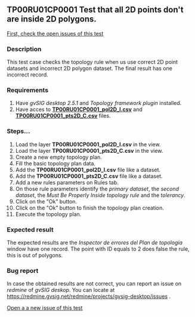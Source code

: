 ## TP00RU01CP0001 Test that all 2D points don't are inside 2D polygons.

[First, check the open issues of this test](https://redmine.gvsig.net/redmine/projects/gvsig-desktop/issues?utf8=%E2%9C%93&set_filter=1&f%5B%5D=status_id&op%5Bstatus_id%5D=o&f%5B%5D=subject&op%5Bsubject%5D=%7E&v%5Bsubject%5D%5B%5D=TP00RU01CP0001&f%5B%5D=&c%5B%5D=tracker&c%5B%5D=status&c%5B%5D=priority&c%5B%5D=subject&c%5B%5D=assigned_to&c%5B%5D=updated_on&group_by=)

### Description

This test case checks the topology rule when us use correct 2D point datasets and incorrect 2D polygon dataset. The final result has one incorrect record.

### Requirements

1. Have *gvSIG desktop 2.5.1* and *Topology framework plugin* installed.
2. Have acces to [**TP00RU01CP0001_pol2D_I.csv**](https://github.com/jolicar/TopologyRuleMustBeProperlyInsidePolygonsPoint/blob/master/testing/cases/TP00_TopologyRules/RU01_MustBeProperlyInsidePolygon/CP0001_2DptsC_2DpolI/TP00RU01CP0001_pol2D_I.csv) and [**TP00RU01CP0001_pts2D_C.csv**](https://github.com/jolicar/TopologyRuleMustBeProperlyInsidePolygonsPoint/blob/master/testing/cases/TP00_TopologyRules/RU01_MustBeProperlyInsidePolygon/CP0001_2DptsC_2DpolI/TP00RU01CP0001_pts2D_C.csv) files.

### Steps...

1. Load the layer **TP00RU01CP0001_pol2D_I.csv** in the view.
2. Load the layer **TP00RU01CP0001_pts2D_C.csv** in the view.
3. Create a new empty topology plan.
4. Fill the basic topology plan data.
5. Add the **TP00RU01CP0001_pol2D_I.csv** file like a dataset.
6. Add the **TP00RU01CP0001_pts2D_C.csv** file like a dataset.
7. Add a new rules parameters on Rules tab.
8. On those rule parameters identify the *primary dataset*, the *second dataset*, the *Must Be Properly Inside topology rule* and the *tolerancy*. 
9. Click on the "Ok" button.
10. Click on the "Ok" button to finish the topology plan creation.
11. Execute the topology plan.

### Expected result

The expected results are the *Inspector de errores del Plan de topología* window have one record. The point with ID equals to 2 does false the rule, this is out of polygons.


### Bug report


In case the obtained results are not correct, you can report an issue on *redmine* of *gvSIG deskop*. You can locate at
https://redmine.gvsig.net/redmine/projects/gvsig-desktop/issues .

[Open a a new issue of this test](https://redmine.gvsig.net/redmine/projects/gvsig-desktop/issues/new?issue[subject]=TP00RU01CP0001+Test+that+all+2D+points+dont+are+inside+2D+polygons)